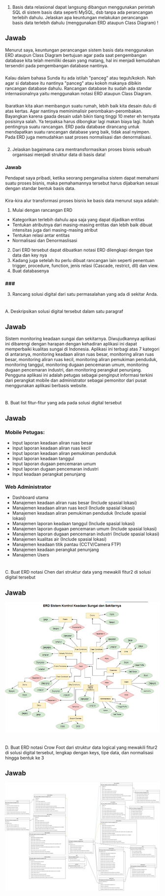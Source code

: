 1. Basis data relasional dapat langsung dibangun menggunakan perintah SQL di sistem basis data seperti MySQL, dsb tanpa ada perancangan terlebih dahulu. Jelaskan apa keuntungan melakukan perancangan basis data terlebih dahulu (menggunakan ERD ataupun Class Diagram) !
## Jawab
Menurut saya, keuntungan perancangan sistem basis data menggunakan ERD ataupun Class Diagram bertujuan agar pada saat pengembangan database kita telah memiliki desain yang matang, hal ini menjadi kemudahan tersendiri pada pengembangan database nantinya. 
###
Kalau dalam bahasa Sunda itu ada istilah "panceg" atau teguh/kokoh. Nah agar si database itu nantinya "panceg" atau kokoh makanya dibikin rancangan database dahulu. Rancangan database itu sudah ada standar internasionalnya yaitu menggunakan notasi ERD ataupun Class Diagram.
###
Ibaratkan kita akan membangun suatu rumah, lebih baik kita desain dulu di atas kertas. Agar nantinya meminimalisir perombakan-perombakan. Bayangkan karena gaada desain udah bikin tiang tinggi 10 meter eh ternyata posisinya salah. Ya terpaksa harus dibongkar lagi makan biaya lagi. Itulah pentingnya suatu rancangan. ERD pada database dirancang untuk mendapatkan suatu rancangan database yang baik, tidak asal nyimpen. Pada ERD juga memudahkan saat proses normalisasi dan denormalisasi.  

### ###
2. Jelaskan bagaimana cara mentransformasikan proses bisnis sebuah organisasi menjadi struktur data di basis data!
### Jawab
Pendapat saya pribadi, ketika seorang penganalisa sistem dapat memahami suatu proses bisnis, maka pemahamannya tersebut harus dijabarkan sesuai dengan standar bentuk basis data.
###
Kira-kira alur transformasi proses bisnis ke basis data menurut saya adalah:
1. Mulai dengan rancangan ERD
- Kategorikan terlebih dahulu apa saja yang dapat dijadikan entitas  
- Tentukan atributnya dari masing-masing entitas dan lebih baik dibuat intensitas juga dari masing-masing atribut
- Tentukan relasi antar entitas
- Normalisasi dan Denormaslisasi
2. Dari ERD tersebut dapat dibuatkan notasi ERD dilengkapi dengan tipe data dan key nya 
3. Kadang juga setelah itu perlu dibuat rancangan lain seperti penentuan trigger, procedure, function, jenis relasi (Cascade, restrict, dll) dan view.
4. Buat databasenya
### ### ###

3. Rancang solusi digital dari satu permasalahan yang ada di sekitar Anda. 
#
A. Deskripsikan solusi digital tersebut dalam satu paragraf
## Jawab
Sistem monitoring keadaan sungai dan sekitarnya. Diwujudkannya aplikasi ini dibarengi dengan harapan dengan kehadiran aplikasi ini dapat memperbaiki kualitas sungai di Indonesia. Aplikasi ini terbagi atas 7 kategori di antaranya, monitoring keadaan aliran ruas besar, monitoring aliran ruas besar, monitoring aliran ruas kecil, monitoring aliran pemukiman penduduk, monitoring tanggul, monitoring dugaan pencemaran umum, monitoring dugaan pencemaran industri, dan monitoring perangkat penunjang. Pengguna aplikasi ini adalah petugas sebagai penginput informasi terkini dari perangkat mobile dan administrator sebagai pemonitor dari pusat menggunakan aplikasi berbasis website.
#
B. Buat list fitur-fitur yang ada pada solusi digital tersebut
## Jawab
### Mobile Petugas:
- Input laporan keadaan aliran ruas besar
- Input laporan keadaan aliran ruas kecil
- Input laporan keadaan aliran pemukiman penduduk
- Input laporan keadaan tanggul
- Input laporan dugaan pencemaran umum
- Input laporan dugaan pencemaran industri
- Input keadaan perangkat penunjang

### Web Administrator
- Dashboard utama
- Manajemen keadaan aliran ruas besar (Include spasial lokasi)
- Manajemen keadaan aliran ruas kecil (Include spasial lokasi)
- Manajemen keadaan aliran pemukiman penduduk (Include spasial lokasi)
- Manajemen laporan keadaan tanggul (Include spasial lokasi)
- Manajemen laporan dugaan pencemaran umum (Include spasial lokasi)
- Manajemen laporan dugaan pencemaran industri (Include spasial lokasi)
- Manajemen kualitas air (Include spasial lokasi)
- Manajemen keadaan titik pantau (CCTV/Camera FTP)
- Manajemen keadaan perangkat penunjang
- Manajemen Users


#
C. Buat ERD notasi Chen dari struktur data yang mewakili fitur2 di solusi digital tersebut
## Jawab
![ERD Notasi Chen](./erd-notasi-chen.jpg)
#
D. Buat ERD notasi Crow Foot dari struktur data logical yang mewakili fitur2 di solusi digital tersebut, lengkap dengan keys, tipe data, dan normalisasi hingga bentuk ke 3
## Jawab
![ERD Notasi Crow Foot](./erd-notasi-crowfoot.svg)
